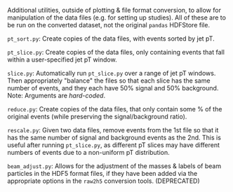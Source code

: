 Additional utilities, outside of plotting & file format conversion, to allow for manipulation of the data files (e.g. for setting up studies). All of these are to be run on the converted dataset, not the original `pandas` HDFStore file.

`pt_sort.py`: Create copies of the data files, with events sorted by jet pT.

`pt_slice.py`: Create copies of the  data files, only containing events that fall within a user-specified jet pT window.

`slice.py`: Automatically run `pt_slice.py` over a range of jet pT windows. Then appropriately "balance" the files so that each slice has the same number of events, and they each have 50% signal and 50% background. Note: Arguments are *hard-coded*.

`reduce.py`: Create copies of the data files, that only contain some % of the original events (while preserving the signal/background ratio).

`rescale.py`: Given two data files, remove events from the 1st file so that it has the same number of signal and background events as the 2nd. This is useful after running `pt_slice.py`, as different pT slices may have different numbers of events due to a non-uniform pT distribution.

`beam_adjust.py`: Allows for the adjustment of the masses & labels of beam particles in the HDF5 format files, if they have been added via the appropriate options in the `raw2h5` conversion tools. (DEPRECATED)
